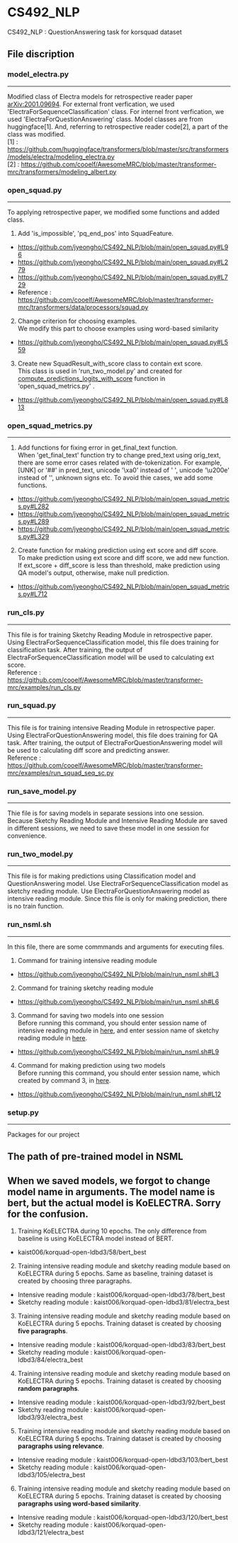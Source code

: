 # CS492_NLP
CS492_NLP : QuestionAnswering task for korsquad dataset

## File discription
### model_electra.py
---
Modified class of Electra models for retrospective reader paper [arXiv:2001.09694](https://arxiv.org/pdf/2001.09694.pdf). For external front verfication, we used 'ElectraForSequenceClassification' class. For internel front verfication, we used 'ElectraForQuestionAnswering' class. Model classes are from huggingface[1]. And, referring to retrospective reader code[2], a part of the class was modified.
<br/>[1] : https://github.com/huggingface/transformers/blob/master/src/transformers/models/electra/modeling_electra.py
<br/>[2] : https://github.com/cooelf/AwesomeMRC/blob/master/transformer-mrc/transformers/modeling_albert.py

### open_squad.py
---
To applying retrospective paper, we modified some functions and added class.<br/>
1) Add 'is_impossible', 'pq_end_pos' into SquadFeature.
- https://github.com/jyeongho/CS492_NLP/blob/main/open_squad.py#L96
- https://github.com/jyeongho/CS492_NLP/blob/main/open_squad.py#L279
- https://github.com/jyeongho/CS492_NLP/blob/main/open_squad.py#L729
- Reference : https://github.com/cooelf/AwesomeMRC/blob/master/transformer-mrc/transformers/data/processors/squad.py

2) Change criterion for choosing examples.
<br/> We modify this part to choose examples using word-based similarity
- https://github.com/jyeongho/CS492_NLP/blob/main/open_squad.py#L559

3) Create new SquadResult_with_score class to contain ext score.
<br/> This class is used in 'run_two_model.py' and created for [compute_predictions_logits_with_score](https://github.com/jyeongho/CS492_NLP/blob/main/open_squad_metrics.py#L712) function in 'open_squad_metrics.py' .
- https://github.com/jyeongho/CS492_NLP/blob/main/open_squad.py#L813

### open_squad_metrics.py
---
1) Add functions for fixing error in get_final_text function.
<br/> When 'get_final_text' function try to change pred_text using orig_text, there are some error cases related with de-tokenization. For example, [UNK] or '##' in pred_text, unicode '\xa0' instead of ' ', unicode '\u200e' instead of '', unknown signs etc. To avoid thie cases, we add some functions.
- https://github.com/jyeongho/CS492_NLP/blob/main/open_squad_metrics.py#L282
- https://github.com/jyeongho/CS492_NLP/blob/main/open_squad_metrics.py#L289
- https://github.com/jyeongho/CS492_NLP/blob/main/open_squad_metrics.py#L329

2) Create function for making prediction using ext score and diff score.
<br/> To make prediction using ext score and diff score, we add new function. If ext_score + diff_score is less than threshold, make prediction using QA model's output, otherwise, make null prediction.
- https://github.com/jyeongho/CS492_NLP/blob/main/open_squad_metrics.py#L712

### run_cls.py
---
This file is for training Sketchy Reading Module in retrospective paper. Using ElectraForSequenceClassification model, this file does training for classification task. After training, the output of ElectraForSequenceClassification model will be used to calculating ext score.
<br/> Reference : https://github.com/cooelf/AwesomeMRC/blob/master/transformer-mrc/examples/run_cls.py

### run_squad.py
---
This file is for training intensive Reading Module in retrospective paper. Using ElectraForQuestionAnswering model, this file does training for QA task. After training, the output of ElectraForQuestionAnswering model will be used to calculating diff score and predicting answer.
<br/> Reference : https://github.com/cooelf/AwesomeMRC/blob/master/transformer-mrc/examples/run_squad_seq_sc.py

### run_save_model.py
---
Thie file is for saving models in separate sessions into one session. Because Sketchy Reading Module and Intensive Reading Module are saved in different sessions, we need to save these model in one session for convenience.

### run_two_model.py
---
This file is for making predictions using Classification model and QuestionAnswering model. Use ElectraForSequenceClassification model as sketchy reading module. Use ElectraForQuestionAnswering model as intensive reading module. Since this file is only for making prediction, there is no train function.

### run_nsml.sh
---
In this file, there are some commmands and arguments for executing files. 
1) Command for training intensive reading module
- https://github.com/jyeongho/CS492_NLP/blob/main/run_nsml.sh#L3

2) Command for training sketchy reading module
- https://github.com/jyeongho/CS492_NLP/blob/main/run_nsml.sh#L6

3) Command for saving two models into one session
<br/> Before running this command, you should enter session name of intensive reading module in [here](https://github.com/jyeongho/CS492_NLP/blob/main/run_save_model.py#L164), and enter session name of sketchy reading module in [here](https://github.com/jyeongho/CS492_NLP/blob/main/run_save_model.py#L157).
- https://github.com/jyeongho/CS492_NLP/blob/main/run_nsml.sh#L9

4) Command for making prediction using two models
<br/> Before running this command, you should enter session name, which created by command 3, in [here](https://github.com/jyeongho/CS492_NLP/blob/main/run_two_model.py#L547).
- https://github.com/jyeongho/CS492_NLP/blob/main/run_nsml.sh#L12

### setup.py
---
Packages for our project

## The path of pre-trained model in NSML
When we saved models, we forgot to change model name in arguments. The model name is bert, but the actual model is KoELECTRA. Sorry for the confusion.
---
1. Training KoELECTRA during 10 epochs. The only difference from baseline is using KoELECTRA model instead of BERT.
- kaist006/korquad-open-ldbd3/58/bert_best

2. Training intensive reading module and sketchy reading module based on KoELECTRA during 5 epochs. Same as baseline, training dataset is created by choosing three paragraphs.
- Intensive reading module : kaist006/korquad-open-ldbd3/78/bert_best
- Sketchy reading module : kaist006/korquad-open-ldbd3/81/electra_best

3. Training intensive reading module and sketchy reading module based on KoELECTRA during 5 epochs. Training dataset is created by choosing **five paragraphs**.
- Intensive reading module : kaist006/korquad-open-ldbd3/83/bert_best
- Sketchy reading module : kaist006/korquad-open-ldbd3/84/electra_best

4. Training intensive reading module and sketchy reading module based on KoELECTRA during 5 epochs. Training dataset is created by choosing **random paragraphs**.
- Intensive reading module : kaist006/korquad-open-ldbd3/92/bert_best
- Sketchy reading module : kaist006/korquad-open-ldbd3/93/electra_best

5. Training intensive reading module and sketchy reading module based on KoELECTRA during 5 epochs. Training dataset is created by choosing **paragraphs using relevance**.
- Intensive reading module : kaist006/korquad-open-ldbd3/103/bert_best
- Sketchy reading module : kaist006/korquad-open-ldbd3/105/electra_best

6. Training intensive reading module and sketchy reading module based on KoELECTRA during 5 epochs. Training dataset is created by choosing **paragraphs using word-based similarity**.
- Intensive reading module : kaist006/korquad-open-ldbd3/120/bert_best
- Sketchy reading module : kaist006/korquad-open-ldbd3/121/electra_best

